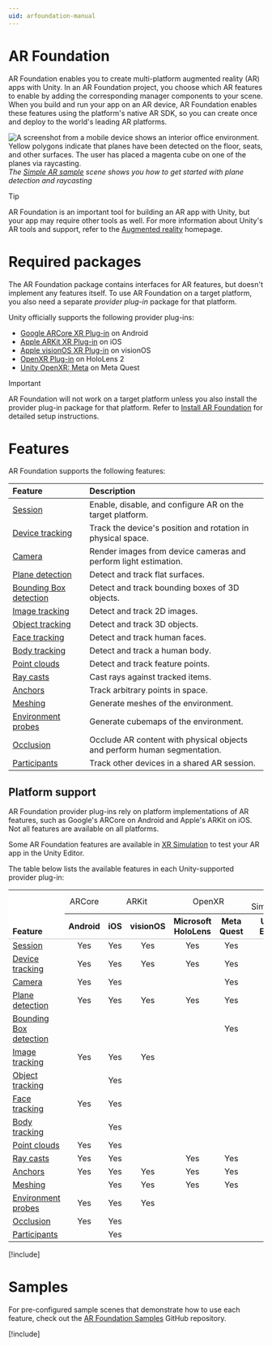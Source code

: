 ```yaml
---
uid: arfoundation-manual
---
```

# AR Foundation

AR Foundation enables you to create multi-platform augmented reality (AR) apps with Unity. In an AR Foundation project, you choose which AR features to enable by adding the corresponding manager components to your scene. When you build and run your app on an AR device, AR Foundation enables these features using the platform's native AR SDK, so you can create once and deploy to the world's leading AR platforms.

![A screenshot from a mobile device shows an interior office environment. Yellow polygons indicate that planes have been detected on the floor, seats, and other surfaces. The user has placed a magenta cube on one of the planes via raycasting.](images/sample-simple-ar.png)<br/>*The [Simple AR sample](https://github.com/Unity-Technologies/arfoundation-samples#simple-ar) scene shows you how to get started with plane detection and raycasting*

> [!TIP]
> AR Foundation is an important tool for building an AR app with Unity, but your app may require other tools as well. For more information about Unity's AR tools and support, refer to the [Augmented reality](https://unity.com/solutions/xr/ar) homepage.

# Required packages

The AR Foundation package contains interfaces for AR features, but doesn't implement any features itself. To use AR Foundation on a target platform, you also need a separate *provider plug-in* package for that platform.

Unity officially supports the following provider plug-ins:

* [Google ARCore XR Plug-in](https://docs.unity3d.com/Packages/com.unity.xr.arcore@6.1/manual/index.html) on Android
* [Apple ARKit XR Plug-in](https://docs.unity3d.com/Packages/com.unity.xr.arkit@6.1/manual/index.html) on iOS
* [Apple visionOS XR Plug-in](https://docs.unity3d.com/Packages/com.unity.xr.visionos@1.1/manual/index.html) on visionOS
* [OpenXR Plug-in](https://docs.unity3d.com/Packages/com.unity.xr.openxr@1.5/manual/index.html) on HoloLens 2
* [Unity OpenXR: Meta](https://docs.unity3d.com/Packages/com.unity.xr.meta-openxr@latest) on Meta Quest

> [!IMPORTANT]
> AR Foundation will not work on a target platform unless you also install the provider plug-in package for that platform. Refer to [Install AR Foundation](xref:arfoundation-install) for detailed setup instructions.

# Features

AR Foundation supports the following features:

| Feature | Description |
| :------ | :---------- |
| [Session](xref:arfoundation-session) | Enable, disable, and configure AR on the target platform. |
| [Device tracking](xref:arfoundation-device-tracking) | Track the device's position and rotation in physical space. |
| [Camera](xref:arfoundation-camera) | Render images from device cameras and perform light estimation. |
| [Plane detection](xref:arfoundation-plane-detection) | Detect and track flat surfaces. |
| [Bounding Box detection](xref:arfoundation-bounding-box-detection) | Detect and track bounding boxes of 3D objects. |
| [Image tracking](xref:arfoundation-image-tracking) | Detect and track 2D images. |
| [Object tracking](xref:arfoundation-object-tracking) | Detect and track 3D objects. |
| [Face tracking](xref:arfoundation-face-tracking) | Detect and track human faces. |
| [Body tracking](xref:UnityEngine.XR.ARFoundation.ARHumanBodyManager) | Detect and track a human body. |
| [Point clouds](xref:arfoundation-point-clouds) | Detect and track feature points. |
| [Ray casts](xref:arfoundation-raycasts) | Cast rays against tracked items. |
| [Anchors](xref:arfoundation-anchors) | Track arbitrary points in space. |
| [Meshing](xref:arfoundation-meshing) | Generate meshes of the environment. |
| [Environment probes](xref:arfoundation-environment-probes) | Generate cubemaps of the environment. |
| [Occlusion](xref:arfoundation-occlusion) | Occlude AR content with physical objects and perform human segmentation. |
| [Participants](xref:arfoundation-participant-tracking) | Track other devices in a shared AR session. |

## Platform support

AR Foundation provider plug-ins rely on platform implementations of AR features, such as Google's ARCore on Android and Apple's ARKit on iOS. Not all features are available on all platforms.

Some AR Foundation features are available in [XR Simulation](xref:arfoundation-simulation-overview) to test your AR app in the Unity Editor.

The table below lists the available features in each Unity-supported provider plug-in:

<table>
  <tr>
    <td rowspan="2" style="vertical-align: bottom; background-color: #ffffff;"><strong>Feature</strong></td>
    <td style="text-align: center">ARCore</td>
    <td colspan="2" style="text-align: center">ARKit</td>
    <td colspan="2" style="text-align: center">OpenXR</td>
    <td colspan="1" style="text-align: center">XR Simulation</td>
  </tr>
  <tr style="border-bottom: 2px solid #dddddd">
    <th style="text-align: center">Android</th>
    <th style="text-align: center">iOS</th>
    <th style="text-align: center">visionOS</th>
    <th style="text-align: center">Microsoft HoloLens</th>
    <th style="text-align: center">Meta Quest</th>
    <th style="text-align: center">Unity Editor</th>
  </tr>
  <tr>
    <td><a href="features/session.md">Session</a></td>
    <td style="text-align: center">Yes</td> <!-- Android -->
    <td style="text-align: center">Yes</td> <!-- iOS -->
    <td style="text-align: center">Yes</td> <!-- visionOS -->
    <td style="text-align: center">Yes</td> <!-- HoloLens -->
    <td style="text-align: center">Yes</td> <!-- Meta Quest -->
    <td style="text-align: center">Yes</td> <!-- Unity Editor -->
  </tr>
  <tr>
    <td><a href="features/device-tracking.md">Device tracking</a></td>
    <td style="text-align: center">Yes</td> <!-- Android -->
    <td style="text-align: center">Yes</td> <!-- iOS -->
    <td style="text-align: center">Yes</td> <!-- visionOS -->
    <td style="text-align: center">Yes</td> <!-- HoloLens -->
    <td style="text-align: center">Yes</td> <!-- Meta Quest -->
    <td style="text-align: center">Yes</td> <!-- Unity Editor -->
  </tr>
  <tr>
    <td><a href="features/camera.md">Camera</a></td>
    <td style="text-align: center">Yes</td> <!-- Android -->
    <td style="text-align: center">Yes</td> <!-- iOS -->
    <td style="text-align: center"></td>    <!-- visionOS -->
    <td style="text-align: center"></td>    <!-- HoloLens -->
    <td style="text-align: center">Yes</td> <!-- Meta Quest -->
    <td style="text-align: center">Yes</td> <!-- Unity Editor -->
  </tr>
  <tr>
    <td><a href="features/plane-detection.md">Plane detection</a></td>
    <td style="text-align: center">Yes</td> <!-- Android -->
    <td style="text-align: center">Yes</td> <!-- iOS -->
    <td style="text-align: center">Yes</td> <!-- visionOS -->
    <td style="text-align: center">Yes</td> <!-- HoloLens -->
    <td style="text-align: center">Yes</td> <!-- Meta Quest -->
    <td style="text-align: center">Yes</td> <!-- Unity Editor -->
  </tr>
  <tr>
    <td><a href="features/bounding-box-detection.md">Bounding Box detection</a></td>
    <td style="text-align: center"></td> <!-- Android -->
    <td style="text-align: center"></td> <!-- iOS -->
    <td style="text-align: center"></td> <!-- visionOS -->
    <td style="text-align: center"></td> <!-- HoloLens -->
    <td style="text-align: center">Yes</td> <!-- Meta Quest -->
    <td style="text-align: center">Yes</td> <!-- Unity Editor -->
  </tr>
  <tr>
    <td><a href="features/image-tracking.md">Image tracking</a></td>
    <td style="text-align: center">Yes</td> <!-- Android -->
    <td style="text-align: center">Yes</td> <!-- iOS -->
    <td style="text-align: center">Yes</td> <!-- visionOS -->
    <td style="text-align: center"></td>    <!-- HoloLens -->
    <td style="text-align: center"></td>    <!-- Meta Quest -->
   <td style="text-align: center">Yes</td> <!-- Unity Editor -->
  </tr>
  <tr>
    <td><a href="features/object-tracking.md">Object tracking</a></td>
    <td style="text-align: center"></td>    <!-- Android -->
    <td style="text-align: center">Yes</td> <!-- iOS -->
    <td style="text-align: center"></td>    <!-- visionOS -->
    <td style="text-align: center"></td>    <!-- HoloLens -->
    <td style="text-align: center"></td>    <!-- Meta Quest -->
    <td style="text-align: center"></td> <!-- Unity Editor -->
  </tr>
  <tr>
    <td><a href="features/face-tracking.md">Face tracking</a></td>
    <td style="text-align: center">Yes</td> <!-- Android -->
    <td style="text-align: center">Yes</td> <!-- iOS -->
    <td style="text-align: center"></td>    <!-- visionOS -->
    <td style="text-align: center"></td>    <!-- HoloLens -->
    <td style="text-align: center"></td>    <!-- Meta Quest -->
    <td style="text-align: center"></td> <!-- Unity Editor -->
  </tr>
  <tr>
    <td><a href="features/body-tracking.md">Body tracking</a></td>
    <td style="text-align: center"></td>    <!-- Android -->
    <td style="text-align: center">Yes</td> <!-- iOS -->
    <td style="text-align: center"></td>    <!-- visionOS -->
    <td style="text-align: center"></td>    <!-- HoloLens -->
    <td style="text-align: center"></td>    <!-- Meta Quest -->
    <td style="text-align: center"></td> <!-- Unity Editor -->
  </tr>
  <tr>
    <td><a href="features/point-clouds.md">Point clouds</a></td>
    <td style="text-align: center">Yes</td> <!-- Android -->
    <td style="text-align: center">Yes</td> <!-- iOS -->
    <td style="text-align: center"></td>    <!-- visionOS -->
    <td style="text-align: center"></td>    <!-- HoloLens -->
    <td style="text-align: center"></td>    <!-- Meta Quest -->
    <td style="text-align: center">Yes</td> <!-- Unity Editor -->
  </tr>
  <tr>
    <td><a href="features/raycasts.md">Ray casts</a></td>
    <td style="text-align: center">Yes</td> <!-- Android -->
    <td style="text-align: center">Yes</td> <!-- iOS -->
    <td style="text-align: center"></td>    <!-- visionOS -->
    <td style="text-align: center">Yes</td> <!-- HoloLens -->
    <td style="text-align: center">Yes</td> <!-- Meta Quest -->
    <td style="text-align: center">Yes</td> <!-- Unity Editor -->
  </tr>
  <tr>
    <td><a href="features/anchors.md">Anchors</a></td>
    <td style="text-align: center">Yes</td> <!-- Android -->
    <td style="text-align: center">Yes</td> <!-- iOS -->
    <td style="text-align: center">Yes</td> <!-- visionOS -->
    <td style="text-align: center">Yes</td> <!-- HoloLens -->
    <td style="text-align: center">Yes</td> <!-- Meta Quest -->
    <td style="text-align: center">Yes</td> <!-- Unity Editor -->
  </tr>
  <tr>
    <td><a href="features/meshing.md">Meshing</a></td>
    <td style="text-align: center"></td>    <!-- Android -->
    <td style="text-align: center">Yes</td> <!-- iOS -->
    <td style="text-align: center">Yes</td> <!-- visionOS -->
    <td style="text-align: center">Yes</td> <!-- HoloLens -->
    <td style="text-align: center">Yes</td>    <!-- Meta Quest -->
    <td style="text-align: center">Yes</td> <!-- Unity Editor -->
  </tr>
  <tr>
    <td><a href="features/environment-probes.md">Environment probes</a></td>
    <td style="text-align: center">Yes</td> <!-- Android -->
    <td style="text-align: center">Yes</td> <!-- iOS -->
    <td style="text-align: center">Yes</td>    <!-- visionOS -->
    <td style="text-align: center"></td>    <!-- HoloLens -->
    <td style="text-align: center"></td>    <!-- Meta Quest -->
    <td style="text-align: center">Yes</td> <!-- Unity Editor -->
  </tr>
  <tr>
    <td><a href="features/occlusion.md">Occlusion</a></td>
    <td style="text-align: center">Yes</td> <!-- Android -->
    <td style="text-align: center">Yes</td> <!-- iOS -->
    <td style="text-align: center"></td>    <!-- visionOS -->
    <td style="text-align: center"></td>    <!-- HoloLens -->
    <td style="text-align: center"></td>    <!-- Meta Quest -->
    <td style="text-align: center">Yes</td> <!-- Unity Editor -->
  </tr>
  <tr>
    <td><a href="features/participant-tracking.md">Participants</a></td>
    <td style="text-align: center"></td>    <!-- Android -->
    <td style="text-align: center">Yes</td> <!-- iOS -->
    <td style="text-align: center"></td>    <!-- visionOS -->
    <td style="text-align: center"></td>    <!-- HoloLens -->
    <td style="text-align: center"></td>    <!-- Meta Quest -->
    <td style="text-align: center"></td> <!-- Unity Editor -->
  </tr>
</table>

[!include[](snippets/arf-docs-tip.md)]

# Samples

For pre-configured sample scenes that demonstrate how to use each feature, check out the [AR Foundation Samples](https://github.com/Unity-Technologies/arfoundation-samples) GitHub repository.

[!include[](snippets/apple-arkit-trademark.md)]
